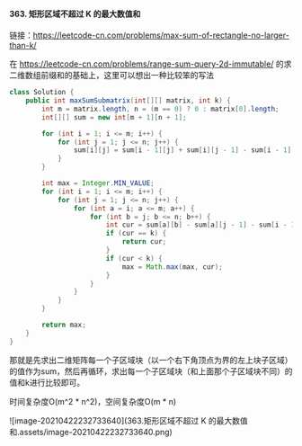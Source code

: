 #### 363. 矩形区域不超过 K 的最大数值和

链接：https://leetcode-cn.com/problems/max-sum-of-rectangle-no-larger-than-k/

在 https://leetcode-cn.com/problems/range-sum-query-2d-immutable/ 的求二维数组前缀和的基础上，这里可以想出一种比较笨的写法

```java
class Solution {
    public int maxSumSubmatrix(int[][] matrix, int k) {
        int m = matrix.length, n = (m == 0) ? 0 : matrix[0].length;
        int[][] sum = new int[m + 1][n + 1];

        for (int i = 1; i <= m; i++) {
            for (int j = 1; j <= n; j++) {
                sum[i][j] = sum[i - 1][j] + sum[i][j - 1] - sum[i - 1][j - 1] + matrix[i - 1][j - 1];
            }
        }

        int max = Integer.MIN_VALUE;
        for (int i = 1; i <= m; i++) {
            for (int j = 1; j <= n; j++) {
                for (int a = i; a <= m; a++) {
                    for (int b = j; b <= n; b++) {
                        int cur = sum[a][b] - sum[a][j - 1] - sum[i - 1][b] + sum[i - 1][j - 1];
                        if (cur == k) {
                            return cur;
                        }
                        if (cur < k) {
                            max = Math.max(max, cur);
                        }
                    }
                }
            }
        }

        return max;
    }
}
```

那就是先求出二维矩阵每一个子区域块（以一个右下角顶点为界的左上块子区域）的值作为sum，然后再循环，求出每一个子区域块（和上面那个子区域块不同）的值和k进行比较即可。

时间复杂度O(m^2 * n^2)，空间复杂度O(m * n)

![image-20210422232733640](363.矩形区域不超过 K 的最大数值和.assets/image-20210422232733640.png)